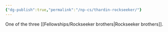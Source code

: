 ```yaml
---
{"dg-publish":true,"permalink":"/np-cs/thardin-rockseeker/"}
---
```


One of the three [[Fellowships/Rockseeker brothers\|Rockseeker brothers]].
